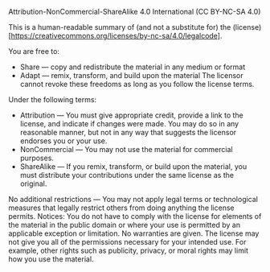 Attribution-NonCommercial-ShareAlike 4.0 International (CC BY-NC-SA 4.0)

This is a human-readable summary of (and not a substitute for) the (license)[https://creativecommons.org/licenses/by-nc-sa/4.0/legalcode].

You are free to:
* Share — copy and redistribute the material in any medium or format
* Adapt — remix, transform, and build upon the material The licensor cannot revoke these freedoms as long as you follow the license terms.

Under the following terms:

* Attribution — You must give appropriate credit, provide a link to the license, and indicate if changes were made. You may do so in any reasonable manner, but not in any way that suggests the licensor endorses you or your use.
* NonCommercial — You may not use the material for commercial purposes.
* ShareAlike — If you remix, transform, or build upon the material, you must distribute your contributions under the same license as the original.

No additional restrictions — You may not apply legal terms or technological measures that legally restrict others from doing anything the license permits.
Notices:
You do not have to comply with the license for elements of the material in the public domain or where your use is permitted by an applicable exception or limitation.
No warranties are given. The license may not give you all of the permissions necessary for your intended use. For example, other rights such as publicity, privacy, or moral rights may limit how you use the material.
